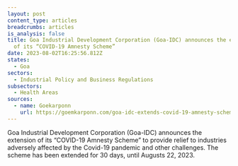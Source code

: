 ```yaml
---
layout: post
content_type: articles
breadcrumbs: articles
is_analysis: false
title: Goa Industrial Development Corporation (Goa-IDC) announces the extension
  of its “COVID-19 Amnesty Scheme”
date: 2023-08-02T16:25:56.812Z
states:
  - Goa
sectors:
  - Industrial Policy and Business Regulations
subsectors:
  - Health Areas
sources:
  - name: Goekarponn
    url: https://goemkarponn.com/goa-idc-extends-covid-19-amnesty-scheme-to-provide-relief/
---
```

Goa Industrial Development Corporation (Goa-IDC) announces the extension of its “COVID-19 Amnesty Scheme” to provide relief to industries adversely affected by the Covid-19 pandemic and other challenges. The scheme has been extended for 30 days, until Augusts 22, 2023.